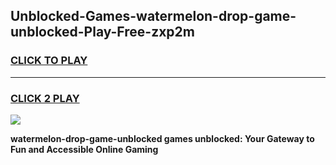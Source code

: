 
## Unblocked-Games-watermelon-drop-game-unblocked-Play-Free-zxp2m
<h3>
<a href="https://premium76.site?title=watermelon-drop-game-unblocked&ref=17A">CLICK TO PLAY</a></h3>
<hr>

<h3>
<a href="https://premium76.site?title=watermelon-drop-game-unblocked&ref=17A">CLICK 2 PLAY</a>
  
</h3>

<a href="https://premium76.site?title=watermelon-drop-game-unblocked&ref=17A"><img src="https://clearcache.store/games.png"></a>


**watermelon-drop-game-unblocked games unblocked: Your Gateway to Fun and Accessible Online Gaming**
